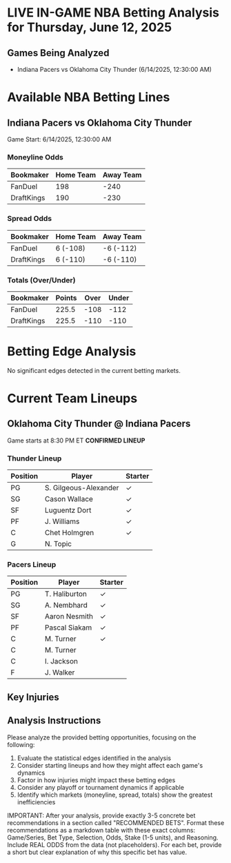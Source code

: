 # LIVE IN-GAME NBA Betting Analysis for Thursday, June 12, 2025

## Games Being Analyzed

- Indiana Pacers vs Oklahoma City Thunder (6/14/2025, 12:30:00 AM)

# Available NBA Betting Lines

## Indiana Pacers vs Oklahoma City Thunder
Game Start: 6/14/2025, 12:30:00 AM

### Moneyline Odds
| Bookmaker | Home Team | Away Team |
|-----------|-----------|----------|
| FanDuel | 198 | -240 |
| DraftKings | 190 | -230 |

### Spread Odds
| Bookmaker | Home Team | Away Team |
|-----------|-----------|----------|
| FanDuel | 6 (-108) | -6 (-112) |
| DraftKings | 6 (-110) | -6 (-110) |

### Totals (Over/Under)
| Bookmaker | Points | Over | Under |
|-----------|--------|------|-------|
| FanDuel | 225.5 | -108 | -112 |
| DraftKings | 225.5 | -110 | -110 |


# Betting Edge Analysis

No significant edges detected in the current betting markets.

# Current Team Lineups

## Oklahoma City Thunder @ Indiana Pacers
Game starts at 8:30 PM ET
**CONFIRMED LINEUP**

### Thunder Lineup
| Position | Player | Starter |
|----------|--------|--------|
| PG | S. Gilgeous-Alexander | ✓ |
| SG | Cason Wallace | ✓ |
| SF | Luguentz Dort | ✓ |
| PF | J. Williams | ✓ |
| C | Chet Holmgren | ✓ |
| G | N. Topic |  |

### Pacers Lineup
| Position | Player | Starter |
|----------|--------|--------|
| PG | T. Haliburton | ✓ |
| SG | A. Nembhard | ✓ |
| SF | Aaron Nesmith | ✓ |
| PF | Pascal Siakam | ✓ |
| C | M. Turner | ✓ |
| C | M. Turner |  |
| C | I. Jackson |  |
| F | J. Walker |  |



## Key Injuries


## Analysis Instructions

Please analyze the provided betting opportunities, focusing on the following:

1. Evaluate the statistical edges identified in the analysis
2. Consider starting lineups and how they might affect each game's dynamics
3. Factor in how injuries might impact these betting edges
4. Consider any playoff or tournament dynamics if applicable
5. Identify which markets (moneyline, spread, totals) show the greatest inefficiencies

IMPORTANT: After your analysis, provide exactly 3-5 concrete bet recommendations in a section called "RECOMMENDED BETS". Format these recommendations as a markdown table with these exact columns: Game/Series, Bet Type, Selection, Odds, Stake (1-5 units), and Reasoning. Include REAL ODDS from the data (not placeholders). For each bet, provide a short but clear explanation of why this specific bet has value.